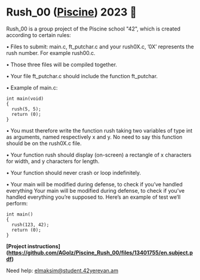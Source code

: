 # Rush_00 ([Piscine](https://www.42.fr)) 2023 :football:

Rush_00 is a group project of the Piscine school "42", which is created according to certain rules:

• Files to submit: main.c, ft_putchar.c and your rush0X.c, ’0X’ represents the
rush number. For example rush00.c.

• Those three files will be compiled together.

• Your file ft_putchar.c should include the function ft_putchar.

• Example of main.c:
```
int main(void)
{
  rush(5, 5);
  return (0);
}
```
• You must therefore write the function rush taking two variables of type int as
arguments, named respectively x and y. No need to say this function should be on
the rush0X.c file.

• Your function rush should display (on-screen) a rectangle of x characters for width,
and y characters for length.

• Your function should never crash or loop indefinitely.

• Your main will be modified during defense, to check if you’ve handled everything
Your main will be modified during defense, to check if you’ve handled everything
you’re supposed to. Here’s an example of test we’ll perform:
```
int main()
{
  rush(123, 42);
  return (0);
}
```

**[Project instructions] (https://github.com/AGolz/Piscine_Rush_00/files/13401755/en.subject.pdf)**

Need help: elmaksim@student.42yerevan.am
